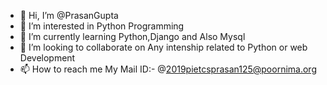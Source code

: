 - 👋 Hi, I’m @PrasanGupta
- 👀 I’m interested in Python Programming 
- 🌱 I’m currently learning Python,Django and Also Mysql
- 💞️ I’m looking to collaborate on Any intenship related to Python or web Development
- 📫 How to reach me My Mail ID:- @2019pietcsprasan125@poornima.org

<!---
Prasan0704/Prasan0704 is a ✨ special ✨ repository because its `README.md` (this file) appears on your GitHub profile.
You can click the Preview link to take a look at your changes.
--->
